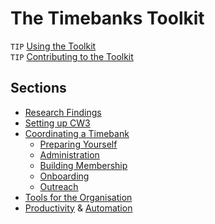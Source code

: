 # The Timebanks Toolkit

``TIP`` [Using the Toolkit](Usage.html)   
``TIP`` [Contributing to the Toolkit](Usage.html#contributing)

## Sections

- [Research Findings](Findings.html)    
- [Setting up CW3](CommunityWeaver.html)    
- [Coordinating a Timebank](Coordinator.html)    
  - [Preparing Yourself](TimeManagement.html)    
  - [Administration](Administration.html)    
  - [Building Membership](Members.html)    
  - [Onboarding](Onboarding.html)    
  - [Outreach](Outreach.html)    
- [Tools for the Organisation](Organisation.html)    
- [Productivity](Productivity.html) & [Automation](Automate.html)     

